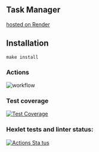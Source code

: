 ## Task Manager
[hosted on Render](https://python-project-52-uv75.onrender.com)
## Installation
```ch
make install
```


### Actions
![workflow](https://github.com/Spike2250/python-project-52/actions/workflows/check.yml/badge.svg)
### Test coverage
[![Test Coverage](https://api.codeclimate.com/v1/badges/475492a80e6aa1383c17/test_coverage)](https://codeclimate.com/github/Spike2250/python-project-52/test_coverage)
### Hexlet tests and linter status:
[![Actions Sta tus](https://github.com/Spike2250/python-project-52/actions/workflows/hexlet-check.yml/badge.svg)](https://github.com/Spike2250/python-project-52/actions)